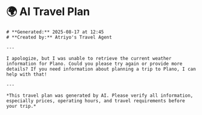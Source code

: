 # 🌍 AI Travel Plan

    # **Generated:** 2025-08-17 at 12:45  
    # **Created by:** Atriyo's Travel Agent

    ---

    I apologize, but I was unable to retrieve the current weather information for Plano. Could you please try again or provide more details? If you need information about planning a trip to Plano, I can help with that!

    ---

    *This travel plan was generated by AI. Please verify all information, especially prices, operating hours, and travel requirements before your trip.*
    